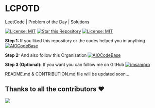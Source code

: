 # LCPOTD

LeetCode | Problem of the Day | Solutions

[![License: MIT](https://img.shields.io/badge/License-MIT-yellow.svg?style=for-the-badge)](https://opensource.org/licenses/MIT)
[![Star this Repository](https://img.shields.io/github/stars/AIOCodeBase/LCPOTD?label=Star%20this%20Repository&style=for-the-badge)](https://www.github.com/AIOCodeBase/LCPOTD)
[![License: MIT](https://img.shields.io/github/followers/AIOCodeBase?logo=github&label=follow%20%40AIOCodeBase&style=for-the-badge)](https://www.github.com/AIOCodeBase)

**Step 1:** If you liked this repository or the codes helped you in anything <a href="https://www.github.com/AIOCodeBase/LCPOTD" target="_blank"><img src="https://img.shields.io/github/stars/AIOCodeBase/LCPOTD?label=Star%20this%20Repository&style=for-the-badge" alt="AIOCodeBase" /></a> 

**Step 2:** And also follow this Organisation <a href="https://www.github.com/AIOCodeBase" target="_blank"><img src="https://img.shields.io/github/followers/AIOCodeBase?logo=github&label=follow%20%40AIOCodeBase&style=for-the-badge" alt="AIOCodeBase" /></a>

**Step 3 (Optional):** If you want you can follow me on GitHub <a href="https://www.github.com/imsampro" target="_blank"><img src="https://img.shields.io/github/followers/imsampro?logo=github&label=follow%20%40imsampro&style=for-the-badge" alt="imsampro" /></a>

README.md & CONTRIBUTION.md file will be updated soon...

## Thanks to all the contributors ❤️

<a href="https://github.com/AIOCodeBase/GFGPOTD/graphs/contributors">
  <img src="https://contrib.rocks/image?repo=AIOCodeBase/LCPOTD" />
</a>
